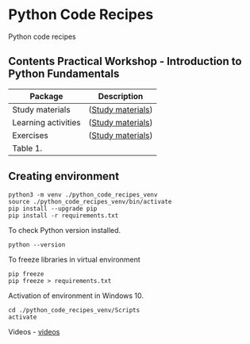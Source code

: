 # Python Code Recipes
Python code recipes

## Contents Practical Workshop - Introduction to Python Fundamentals

| Package                   | Description            |
|---------------------------|-------------------------|
| Study materials | ([Study materials](https://github.com/juancarlosmiranda/python_code_recipes/tree/main/workshop_aua_slides)) |
| Learning activities | ([Study materials](https://github.com/juancarlosmiranda/python_code_recipes/tree/main/workshop_aua_slides)) |
| Exercises | ([Study materials](https://github.com/juancarlosmiranda/python_code_recipes/tree/main/workshop_aua_slides)) |
| Table 1. |  |




## Creating environment
```
python3 -m venv ./python_code_recipes_venv
source ./python_code_recipes_venv/bin/activate
pip install --upgrade pip
pip install -r requirements.txt
```

To check Python version installed.
```
python --version
```

To freeze libraries in virtual environment
```
pip freeze
pip freeze > requirements.txt
```

Activation of environment in Windows 10.
```
cd ./python_code_recipes_venv/Scripts
activate
```

Videos - 
[videos](https://drive.google.com/drive/folders/1yutCgClZ_jfDEANlMQ3ixUFFoq79nVl-?usp=sharing)

